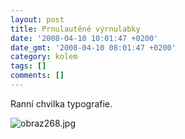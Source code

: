 ```yaml
---
layout: post
title: Prnulautěné výrnulabky
date: '2008-04-10 10:01:47 +0200'
date_gmt: '2008-04-10 08:01:47 +0200'
category: kolem
tags: []
comments: []
---
```

<p>Ranní chvilka typografie.</p>
<p><img src='%base_url%/assets/wp-uploads/2008/04/obraz268.jpg' alt='obraz268.jpg' /></p>
